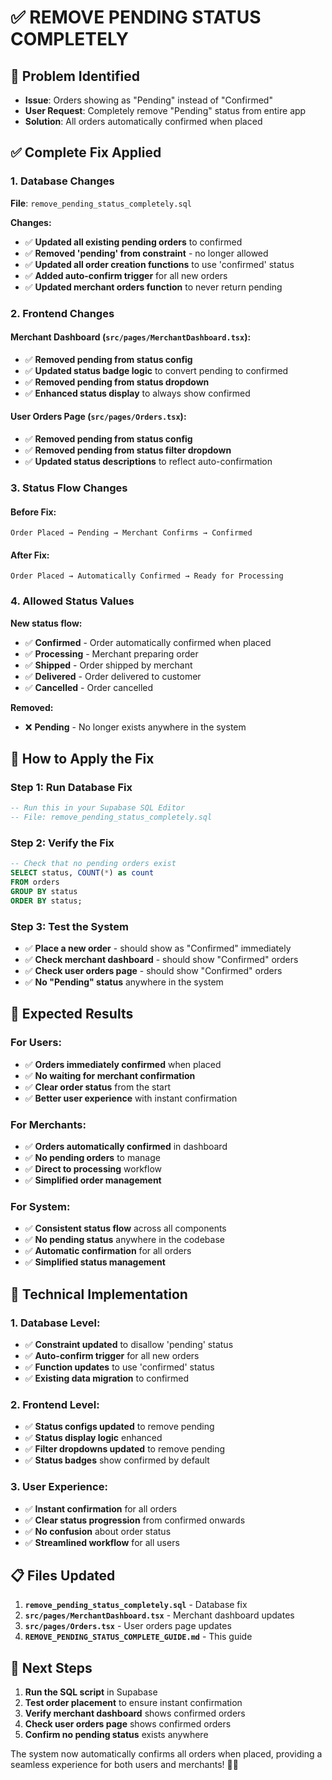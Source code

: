 # ✅ REMOVE PENDING STATUS COMPLETELY

## 🎯 **Problem Identified**
- **Issue**: Orders showing as "Pending" instead of "Confirmed" 
- **User Request**: Completely remove "Pending" status from entire app
- **Solution**: All orders automatically confirmed when placed

## ✅ **Complete Fix Applied**

### **1. Database Changes**
**File**: `remove_pending_status_completely.sql`

**Changes:**
- ✅ **Updated all existing pending orders** to confirmed
- ✅ **Removed 'pending' from constraint** - no longer allowed
- ✅ **Updated all order creation functions** to use 'confirmed' status
- ✅ **Added auto-confirm trigger** for all new orders
- ✅ **Updated merchant orders function** to never return pending

### **2. Frontend Changes**

#### **Merchant Dashboard** (`src/pages/MerchantDashboard.tsx`):
- ✅ **Removed pending from status config**
- ✅ **Updated status badge logic** to convert pending to confirmed
- ✅ **Removed pending from status dropdown**
- ✅ **Enhanced status display** to always show confirmed

#### **User Orders Page** (`src/pages/Orders.tsx`):
- ✅ **Removed pending from status config**
- ✅ **Removed pending from status filter dropdown**
- ✅ **Updated status descriptions** to reflect auto-confirmation

### **3. Status Flow Changes**

#### **Before Fix:**
```
Order Placed → Pending → Merchant Confirms → Confirmed
```

#### **After Fix:**
```
Order Placed → Automatically Confirmed → Ready for Processing
```

### **4. Allowed Status Values**
**New status flow:**
- ✅ **Confirmed** - Order automatically confirmed when placed
- ✅ **Processing** - Merchant preparing order
- ✅ **Shipped** - Order shipped by merchant
- ✅ **Delivered** - Order delivered to customer
- ✅ **Cancelled** - Order cancelled

**Removed:**
- ❌ **Pending** - No longer exists anywhere in the system

## 🎯 **How to Apply the Fix**

### **Step 1: Run Database Fix**
```sql
-- Run this in your Supabase SQL Editor
-- File: remove_pending_status_completely.sql
```

### **Step 2: Verify the Fix**
```sql
-- Check that no pending orders exist
SELECT status, COUNT(*) as count
FROM orders 
GROUP BY status
ORDER BY status;
```

### **Step 3: Test the System**
- ✅ **Place a new order** - should show as "Confirmed" immediately
- ✅ **Check merchant dashboard** - should show "Confirmed" orders
- ✅ **Check user orders page** - should show "Confirmed" orders
- ✅ **No "Pending" status** anywhere in the system

## 🎯 **Expected Results**

### **For Users:**
- ✅ **Orders immediately confirmed** when placed
- ✅ **No waiting for merchant confirmation**
- ✅ **Clear order status** from the start
- ✅ **Better user experience** with instant confirmation

### **For Merchants:**
- ✅ **Orders automatically confirmed** in dashboard
- ✅ **No pending orders** to manage
- ✅ **Direct to processing** workflow
- ✅ **Simplified order management**

### **For System:**
- ✅ **Consistent status flow** across all components
- ✅ **No pending status** anywhere in the codebase
- ✅ **Automatic confirmation** for all orders
- ✅ **Simplified status management**

## 🔧 **Technical Implementation**

### **1. Database Level:**
- ✅ **Constraint updated** to disallow 'pending' status
- ✅ **Auto-confirm trigger** for all new orders
- ✅ **Function updates** to use 'confirmed' status
- ✅ **Existing data migration** to confirmed

### **2. Frontend Level:**
- ✅ **Status configs updated** to remove pending
- ✅ **Status display logic** enhanced
- ✅ **Filter dropdowns updated** to remove pending
- ✅ **Status badges** show confirmed by default

### **3. User Experience:**
- ✅ **Instant confirmation** for all orders
- ✅ **Clear status progression** from confirmed onwards
- ✅ **No confusion** about order status
- ✅ **Streamlined workflow** for all users

## 📋 **Files Updated**

1. **`remove_pending_status_completely.sql`** - Database fix
2. **`src/pages/MerchantDashboard.tsx`** - Merchant dashboard updates
3. **`src/pages/Orders.tsx`** - User orders page updates
4. **`REMOVE_PENDING_STATUS_COMPLETE_GUIDE.md`** - This guide

## 🎯 **Next Steps**

1. **Run the SQL script** in Supabase
2. **Test order placement** to ensure instant confirmation
3. **Verify merchant dashboard** shows confirmed orders
4. **Check user orders page** shows confirmed orders
5. **Confirm no pending status** exists anywhere

The system now automatically confirms all orders when placed, providing a seamless experience for both users and merchants! 🎉✨